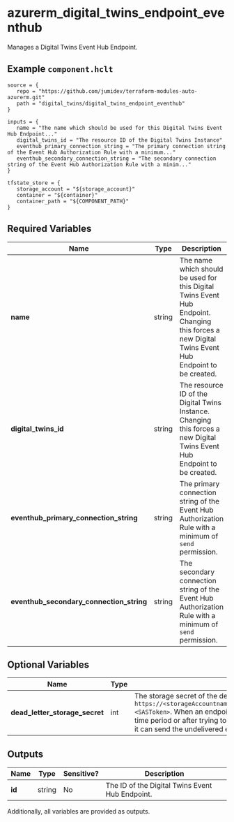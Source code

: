 # azurerm_digital_twins_endpoint_eventhub

Manages a Digital Twins Event Hub Endpoint.

## Example `component.hclt`

```hcl
source = {
   repo = "https://github.com/jumidev/terraform-modules-auto-azurerm.git"   
   path = "digital_twins/digital_twins_endpoint_eventhub"   
}

inputs = {
   name = "The name which should be used for this Digital Twins Event Hub Endpoint..."   
   digital_twins_id = "The resource ID of the Digital Twins Instance"   
   eventhub_primary_connection_string = "The primary connection string of the Event Hub Authorization Rule with a minimum..."   
   eventhub_secondary_connection_string = "The secondary connection string of the Event Hub Authorization Rule with a minim..."   
}

tfstate_store = {
   storage_account = "${storage_account}"   
   container = "${container}"   
   container_path = "${COMPONENT_PATH}"   
}

```

## Required Variables

| Name | Type |  Description |
| ---- | --------- |  ----------- |
| **name** | string |  The name which should be used for this Digital Twins Event Hub Endpoint. Changing this forces a new Digital Twins Event Hub Endpoint to be created. | 
| **digital_twins_id** | string |  The resource ID of the Digital Twins Instance. Changing this forces a new Digital Twins Event Hub Endpoint to be created. | 
| **eventhub_primary_connection_string** | string |  The primary connection string of the Event Hub Authorization Rule with a minimum of `send` permission. | 
| **eventhub_secondary_connection_string** | string |  The secondary connection string of the Event Hub Authorization Rule with a minimum of `send` permission. | 

## Optional Variables

| Name | Type |  Description |
| ---- | --------- |  ----------- |
| **dead_letter_storage_secret** | int |  The storage secret of the dead-lettering, whose format is `https://<storageAccountname>.blob.core.windows.net/<containerName>?<SASToken>`. When an endpoint can't deliver an event within a certain time period or after trying to deliver the event a certain number of times, it can send the undelivered event to a storage account. | 



## Outputs

| Name | Type | Sensitive? | Description |
| ---- | ---- | --------- | --------- |
| **id** | string | No  | The ID of the Digital Twins Event Hub Endpoint. | 

Additionally, all variables are provided as outputs.
